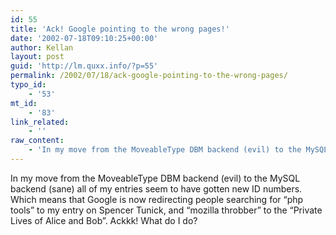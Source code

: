 ```yaml
---
id: 55
title: 'Ack! Google pointing to the wrong pages!'
date: '2002-07-18T09:10:25+00:00'
author: Kellan
layout: post
guid: 'http://lm.quxx.info/?p=55'
permalink: /2002/07/18/ack-google-pointing-to-the-wrong-pages/
typo_id:
    - '53'
mt_id:
    - '83'
link_related:
    - ''
raw_content:
    - 'In my move from the MoveableType DBM backend (evil) to the MySQL backend (sane) all of my entries seem to have gotten new ID numbers.  Which means that Google is now redirecting people searching for \"php tools\" to my entry on Spencer Tunick, and \"mozilla throbber\" to the \"Private Lives of Alice and Bob\".  Ackkk!  What do I do?'
---
```


In my move from the MoveableType DBM backend (evil) to the MySQL backend (sane) all of my entries seem to have gotten new ID numbers. Which means that Google is now redirecting people searching for “php tools” to my entry on Spencer Tunick, and “mozilla throbber” to the “Private Lives of Alice and Bob”. Ackkk! What do I do?